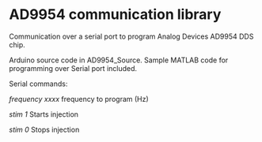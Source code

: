 # AD9954 communication library

Communication over a serial port to program Analog Devices AD9954 DDS chip.

Arduino source code in AD9954_Source.
Sample MATLAB code for programming over Serial port included.

Serial commands:

_frequency xxxx_    frequency to program (Hz)

_stim 1_            Starts injection

_stim 0_            Stops injection

